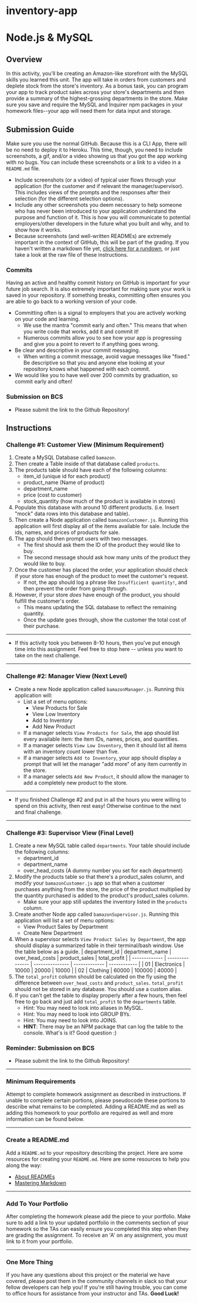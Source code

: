# inventory-app


# Node.js & MySQL
## Overview
In this activity, you'll be creating an Amazon-like storefront with the MySQL skills you learned this unit. The app will take in orders from customers and deplete stock from the store's inventory. As a bonus task, you can program your app to track product sales across your store's departments and then provide a summary of the highest-grossing departments in the store.
Make sure you save and require the MySQL and Inquirer npm packages in your homework files--your app will need them for data input and storage.
## Submission Guide
Make sure you use the normal GitHub. Because this is a CLI App, there will be no need to deploy it to Heroku. This time, though, you need to include screenshots, a gif, and/or a video showing us that you got the app working with no bugs. You can include these screenshots or a link to a video in a `README.md` file.
* Include screenshots (or a video) of typical user flows through your application (for the customer and if relevant the manager/supervisor). This includes views of the prompts and the responses after their selection (for the different selection options).
* Include any other screenshots you deem necessary to help someone who has never been introduced to your application understand the purpose and function of it. This is how you will communicate to potential employers/other developers in the future what you built and why, and to show how it works. 
* Because screenshots (and well-written READMEs) are extremely important in the context of GitHub, this will be part of the grading.
If you haven't written a markdown file yet, [click here for a rundown](https://guides.github.com/features/mastering-markdown/), or just take a look at the raw file of these instructions.
### Commits
Having an active and healthy commit history on GitHub is important for your future job search. It is also extremely important for making sure your work is saved in your repository. If something breaks, committing often ensures you are able to go back to a working version of your code.
* Committing often is a signal to employers that you are actively working on your code and learning.
  * We use the mantra "commit early and often."  This means that when you write code that works, add it and commit it!
  * Numerous commits allow you to see how your app is progressing and give you a point to revert to if anything goes wrong.
* Be clear and descriptive in your commit messaging.
  * When writing a commit message, avoid vague messages like "fixed." Be descriptive so that you and anyone else looking at your repository knows what happened with each commit.
* We would like you to have well over 200 commits by graduation, so commit early and often!
### Submission on BCS
* Please submit the link to the Github Repository!
## Instructions
### Challenge #1: Customer View (Minimum Requirement)
1. Create a MySQL Database called `bamazon`.
2. Then create a Table inside of that database called `products`.
3. The products table should have each of the following columns:
   * item_id (unique id for each product)
   * product_name (Name of product)
   * department_name
   * price (cost to customer)
   * stock_quantity (how much of the product is available in stores)
4. Populate this database with around 10 different products. (i.e. Insert "mock" data rows into this database and table).
5. Then create a Node application called `bamazonCustomer.js`. Running this application will first display all of the items available for sale. Include the ids, names, and prices of products for sale.
6. The app should then prompt users with two messages.
   * The first should ask them the ID of the product they would like to buy.
   * The second message should ask how many units of the product they would like to buy.
7. Once the customer has placed the order, your application should check if your store has enough of the product to meet the customer's request.
   * If not, the app should log a phrase like `Insufficient quantity!`, and then prevent the order from going through.
8. However, if your store _does_ have enough of the product, you should fulfill the customer's order.
   * This means updating the SQL database to reflect the remaining quantity.
   * Once the update goes through, show the customer the total cost of their purchase.
- - -
* If this activity took you between 8-10 hours, then you've put enough time into this assignment. Feel free to stop here -- unless you want to take on the next challenge.
- - -
### Challenge #2: Manager View (Next Level)
* Create a new Node application called `bamazonManager.js`. Running this application will:
  * List a set of menu options:
    * View Products for Sale
    * View Low Inventory
    * Add to Inventory
    * Add New Product
  * If a manager selects `View Products for Sale`, the app should list every available item: the item IDs, names, prices, and quantities.
  * If a manager selects `View Low Inventory`, then it should list all items with an inventory count lower than five.
  * If a manager selects `Add to Inventory`, your app should display a prompt that will let the manager "add more" of any item currently in the store.
  * If a manager selects `Add New Product`, it should allow the manager to add a completely new product to the store.
- - -
* If you finished Challenge #2 and put in all the hours you were willing to spend on this activity, then rest easy! Otherwise continue to the next and final challenge.
- - -
### Challenge #3: Supervisor View (Final Level)
1. Create a new MySQL table called `departments`. Your table should include the following columns:
   * department_id
   * department_name
   * over_head_costs (A dummy number you set for each department)
2. Modify the products table so that there's a product_sales column, and modify your `bamazonCustomer.js` app so that when a customer purchases anything from the store, the price of the product multiplied by the quantity purchased is added to the product's product_sales column.
   * Make sure your app still updates the inventory listed in the `products` column.
3. Create another Node app called `bamazonSupervisor.js`. Running this application will list a set of menu options:
   * View Product Sales by Department
   * Create New Department
4. When a supervisor selects `View Product Sales by Department`, the app should display a summarized table in their terminal/bash window. Use the table below as a guide.
| department_id | department_name | over_head_costs | product_sales | total_profit |
| ------------- | --------------- | --------------- | ------------- | ------------ |
| 01            | Electronics     | 10000           | 20000         | 10000        |
| 02            | Clothing        | 60000           | 100000        | 40000        |
5. The `total_profit` column should be calculated on the fly using the difference between `over_head_costs` and `product_sales`. `total_profit` should not be stored in any database. You should use a custom alias.
6. If you can't get the table to display properly after a few hours, then feel free to go back and just add `total_profit` to the `departments` table.
   * Hint: You may need to look into aliases in MySQL.
   * Hint: You may need to look into GROUP BYs.
   * Hint: You may need to look into JOINS.
   * **HINT**: There may be an NPM package that can log the table to the console. What's is it? Good question :)
### Reminder: Submission on BCS
* Please submit the link to the Github Repository!
- - -
### Minimum Requirements
Attempt to complete homework assignment as described in instructions. If unable to complete certain portions, please pseudocode these portions to describe what remains to be completed. Adding a README.md as well as adding this homework to your portfolio are required as well and more information can be found below.
- - -
### Create a README.md
Add a `README.md` to your repository describing the project. Here are some resources for creating your `README.md`. Here are some resources to help you along the way:
* [About READMEs](https://help.github.com/articles/about-readmes/)
* [Mastering Markdown](https://guides.github.com/features/mastering-markdown/)
- - -
### Add To Your Portfolio
After completing the homework please add the piece to your portfolio. Make sure to add a link to your updated portfolio in the comments section of your homework so the TAs can easily ensure you completed this step when they are grading the assignment. To receive an 'A' on any assignment, you must link to it from your portfolio.
- - -
### One More Thing
If you have any questions about this project or the material we have covered, please post them in the community channels in slack so that your fellow developers can help you! If you're still having trouble, you can come to office hours for assistance from your instructor and TAs.
**Good Luck!**
